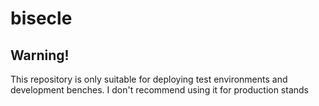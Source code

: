 # bisecle
## Warning! 
This repository is only suitable for deploying test environments and development benches. I don't recommend using it for production stands
